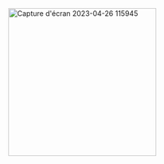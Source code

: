 <img width="297" alt="Capture d'écran 2023-04-26 115945" src="https://user-images.githubusercontent.com/71389760/234541886-7e9704bb-23db-4997-8d07-7364220865a0.png">




